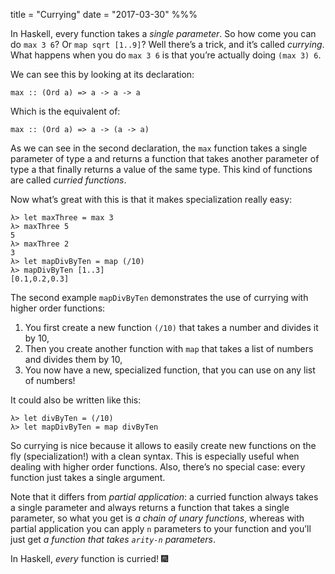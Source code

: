 title = "Currying"
date = "2017-03-30"
%%%

In Haskell, every function takes a *single parameter*. So how come you can do `max 3 6`? Or `map sqrt [1..9]`? Well there’s a trick, and it’s called *currying*. What happens when you do `max 3 6` is that you’re actually doing `(max 3) 6`.

We can see this by looking at its declaration:

    max :: (Ord a) => a -> a -> a

Which is the equivalent of:

    max :: (Ord a) => a -> (a -> a)

As we can see in the second declaration, the `max` function takes a single parameter of type a and returns a function that takes another parameter of type a that finally returns a value of the same type. This kind of functions are called *curried functions*.

Now what’s great with this is that it makes specialization really easy:

    λ> let maxThree = max 3
    λ> maxThree 5
    5
    λ> maxThree 2
    3
    λ> let mapDivByTen = map (/10)
    λ> mapDivByTen [1..3]
    [0.1,0.2,0.3]

The second example `mapDivByTen` demonstrates the use of currying with higher order functions:

1. You first create a new function `(/10)` that takes a number and divides it by 10,
2. Then you create another function with `map` that takes a list of numbers and divides them by 10,
3. You now have a new, specialized function, that you can use on any list of numbers!

It could also be written like this:

    λ> let divByTen = (/10)
    λ> let mapDivByTen = map divByTen

So currying is nice because it allows to easily create new functions on the fly (specialization!) with a clean syntax. This is especially useful when dealing with higher order functions. Also, there’s no special case: every function just takes a single argument.

Note that it differs from *partial application*: a curried function always takes a single parameter and always returns a function that takes a single parameter, so what you get is *a chain of unary functions*, whereas with partial application you can apply `n` parameters to your function and you’ll just get *a function that takes `arity-n` parameters*.

In Haskell, *every* function is curried! 🎆
